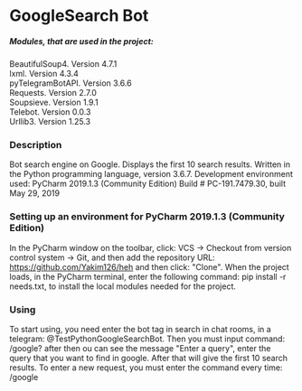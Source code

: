 # GoogleSearch Bot
##### Modules, that are used in the project:
  BeautifulSoup4. Version 4.7.1  
  lxml. Version 4.3.4  
  pyTelegramBotAPI. Version 3.6.6  
  Requests. Version 2.7.0  
  Soupsieve. Version 1.9.1  
  Telebot. Version 0.0.3  
  Urllib3. Version 1.25.3  

### Description
Bot search engine on Google. Displays the first 10 search results. Written in the Python programming language, version 3.6.7. Development environment used: PyCharm 2019.1.3 (Community Edition) Build # PC-191.7479.30, built May 29, 2019

### Setting up an environment for PyCharm 2019.1.3 (Community Edition)
In the PyCharm window on the toolbar, click: VCS -> Checkout from version control system -> Git, and then add the repository URL: https://github.com/Yakim126/heh and then click: "Clone". When the project loads, in the PyCharm terminal, enter the following command: pip install -r needs.txt, to install the local modules needed for the project.

### Using
To start using, you need enter the bot tag in search in chat rooms, in a telegram: @TestPythonGoogleSearchBot. Then you must input command: /google? after then ou can see the message "Enter a query", enter the query that you want to find in google. After that will give the first 10 search results. To enter a new request, you must enter the command every time: /google
